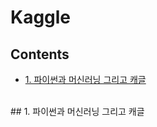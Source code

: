 # Kaggle 

## Contents

* [1. 파이썬과 머신러닝 그리고 캐글](#1.)



<br>


<div id='1.'/>
## 1. 파이썬과 머신러닝 그리고 캐글
